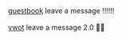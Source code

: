 ㅤㅤㅤㅤㅤㅤㅤㅤㅤㅤㅤㅤㅤㅤㅤㅤ[guestbook](https://terrykang.123guestbook.com/) leave a message !!!!!!

ㅤㅤㅤㅤㅤㅤㅤㅤㅤㅤㅤㅤㅤㅤㅤㅤ[ywot](https://www.yourworldoftext.com/~nishimura/) leave a message 2.0 💪💪
